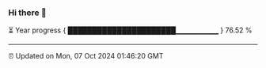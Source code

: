 ### Hi there 👋

⏳ Year progress { ██████████████████████▁▁▁▁▁▁▁▁ } 76.52 %

---

⏰ Updated on Mon, 07 Oct 2024 01:46:20 GMT


